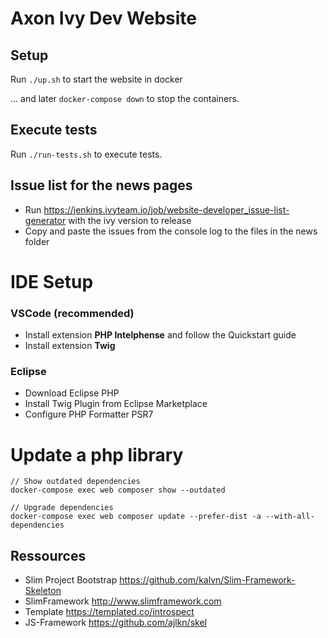 # Axon Ivy Dev Website

## Setup
  
Run `./up.sh` to start the website in docker
  
... and later `docker-compose down` to stop the containers.

## Execute tests

Run `./run-tests.sh` to execute tests.

## Issue list for the news pages

- Run https://jenkins.ivyteam.io/job/website-developer_issue-list-generator with the ivy version to release
- Copy and paste the issues from the console log to the files in the news folder

# IDE Setup

### VSCode (recommended)

- Install extension **PHP Intelphense** and follow the Quickstart guide
- Install extension **Twig**

### Eclipse

- Download Eclipse PHP
- Install Twig Plugin from Eclipse Marketplace
- Configure PHP Formatter PSR7

# Update a php library

```
// Show outdated dependencies
docker-compose exec web composer show --outdated

// Upgrade dependencies
docker-compose exec web composer update --prefer-dist -a --with-all-dependencies
```

## Ressources

- Slim Project Bootstrap <https://github.com/kalvn/Slim-Framework-Skeleton>
- SlimFramework <http://www.slimframework.com>
- Template <https://templated.co/introspect>
- JS-Framework <https://github.com/ajlkn/skel>
